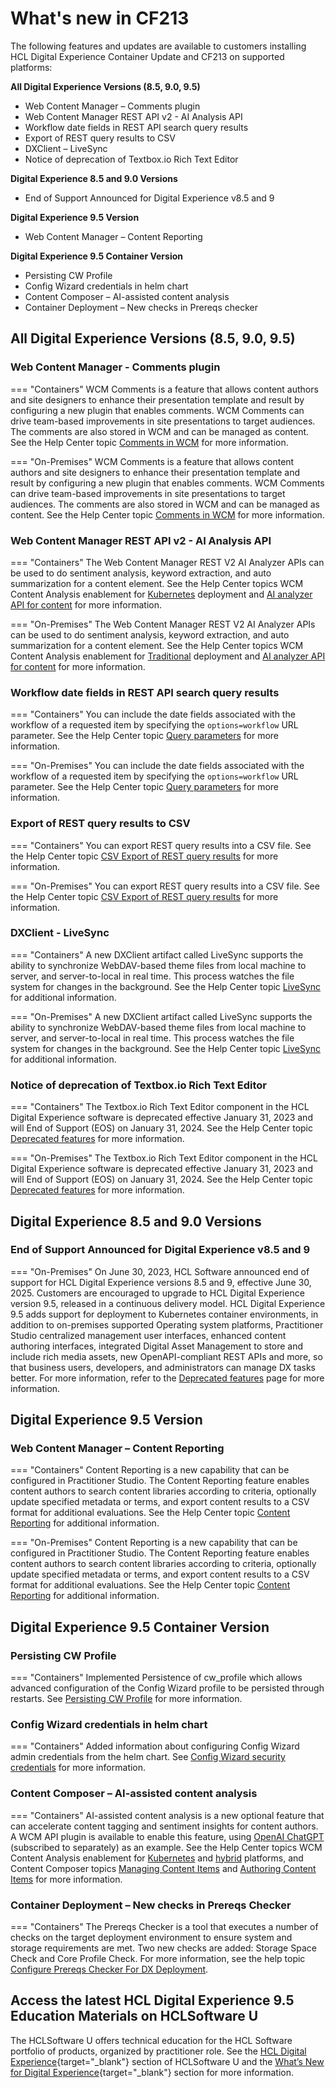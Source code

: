 # What's new in CF213

The following features and updates are available to customers installing HCL Digital Experience Container Update and CF213 on supported platforms:

**All  Digital Experience Versions (8.5, 9.0, 9.5)**

- Web Content Manager – Comments plugin
- Web Content Manager REST API v2 - AI Analysis API
- Workflow date fields in REST API search query results
- Export of REST query results to CSV
- DXClient – LiveSync
- Notice of deprecation of Textbox.io Rich Text Editor

**Digital Experience 8.5 and 9.0 Versions**

- End of Support Announced for Digital Experience v8.5 and 9

**Digital Experience 9.5 Version**

- Web Content Manager – Content Reporting

**Digital Experience 9.5 Container Version**

- Persisting CW Profile
- Config Wizard credentials in helm chart
- Content Composer – AI-assisted content analysis
- Container Deployment – New checks in Prereqs checker


## All  Digital Experience Versions (8.5, 9.0, 9.5)

### Web Content Manager - Comments plugin

=== "Containers"
    WCM Comments is a feature that allows content authors and site designers to enhance their presentation template and result by configuring a new plugin that enables comments. WCM Comments can drive team-based improvements in site presentations to target audiences. The comments are also stored in WCM and can be managed as content. See the Help Center topic [Comments in WCM](../../build_sites/create_sites/developing_managing_content/comments_wcm.md) for more information. 

=== "On-Premises"
    WCM Comments is a feature that allows content authors and site designers to enhance their presentation template and result by configuring a new plugin that enables comments. WCM Comments can drive team-based improvements in site presentations to target audiences. The comments are also stored in WCM and can be managed as content. See the Help Center topic [Comments in WCM](../../build_sites/create_sites/developing_managing_content/comments_wcm.md) for more information.


### Web Content Manager REST API v2 - AI Analysis API

=== "Containers"
    The Web Content Manager REST V2 AI Analyzer APIs can be used to do sentiment analysis, keyword extraction, and auto summarization for a content element. See the Help Center topics WCM Content Analysis enablement for [Kubernetes](../../get_started/plan_deployment/container_deployment/wcm_content_ai_analysis.md) deployment and [AI analyzer API for content](../../manage_content/wcm_development/wcm_rest_v2_ai_analysis/index.md) for more information.

=== "On-Premises"
    The Web Content Manager REST V2 AI Analyzer APIs can be used to do sentiment analysis, keyword extraction, and auto summarization for a content element. See the Help Center topics WCM Content Analysis enablement for [Traditional](../../get_started/plan_deployment/traditional_deployment/wcm_env/wcm_ai_analysis.md) deployment and [AI analyzer API for content](../../manage_content/wcm_development/wcm_rest_v2_ai_analysis/index.md) for more information.

### Workflow date fields in REST API search query results

=== "Containers"
    You can include the date fields associated with the workflow of a requested item by specifying the `options=workflow` URL parameter. See the Help Center topic [Query parameters](../../manage_content/wcm_development/wcm_rest/wcm_rest_query/wcm_rest_adhoc.md#adding-workflow-date-fields-and-link-to-the-rest-api-search-query-results) for more information.

=== "On-Premises"
    You can include the date fields associated with the workflow of a requested item by specifying the `options=workflow` URL parameter. See the Help Center topic [Query parameters](../../manage_content/wcm_development/wcm_rest/wcm_rest_query/wcm_rest_adhoc.md#adding-workflow-date-fields-and-link-to-the-rest-api-search-query-results) for more information.

### Export of REST query results to CSV

=== "Containers"
    You can export REST query results into a CSV file. See the Help Center topic [CSV Export of REST query results](../../manage_content/wcm_development/wcm_rest/wcm_rest_query/wcm_rest_csv_export.md) for more information.

=== "On-Premises"
    You can export REST query results into a CSV file. See the Help Center topic [CSV Export of REST query results](../../manage_content/wcm_development/wcm_rest/wcm_rest_query/wcm_rest_csv_export.md) for more information.

### DXClient - LiveSync

=== "Containers"
    A new DXClient artifact called LiveSync supports the ability to synchronize WebDAV-based theme files from local machine to server, and server-to-local in real time. This process watches the file system for changes in the background. See the Help Center topic [LiveSync](../../extend_dx/development_tools/dxclient/dxclient_artifact_types/livesync.md) for additional information.

=== "On-Premises"
    A new DXClient artifact called LiveSync supports the ability to synchronize WebDAV-based theme files from local machine to server, and server-to-local in real time. This process watches the file system for changes in the background. See the Help Center topic [LiveSync](../../extend_dx/development_tools/dxclient/dxclient_artifact_types/livesync.md) for additional information.

### Notice of deprecation of Textbox.io Rich Text Editor

=== "Containers"
    The Textbox.io Rich Text Editor component in the HCL Digital Experience software is deprecated effective January 31, 2023 and will End of Support (EOS) on January 31, 2024. See the Help Center topic [Deprecated features](../deprecated_features.md) for more information.

=== "On-Premises"
    The Textbox.io Rich Text Editor component in the HCL Digital Experience software is deprecated effective January 31, 2023 and will End of Support (EOS) on January 31, 2024. See the Help Center topic [Deprecated features](../deprecated_features.md) for more information.

## Digital Experience 8.5 and 9.0 Versions

### End of Support Announced for Digital Experience v8.5 and 9

=== "On-Premises"
    On June 30, 2023, HCL Software announced end of support for HCL Digital Experience versions 8.5 and 9, effective June 30, 2025. Customers are encouraged to upgrade to HCL Digital Experience version 9.5, released in a continuous delivery model. HCL Digital Experience 9.5 adds support for deployment to Kubernetes container environments, in addition to on-premises supported Operating system platforms, Practitioner Studio centralized management user interfaces, enhanced content authoring interfaces, integrated Digital Asset Management to store and include rich media assets, new OpenAPI-compliant REST APIs and more, so that business users, developers, and administrators can manage DX tasks better. For more information, refer to the [Deprecated features](../deprecated_features.md) page for more information.

## Digital Experience 9.5 Version

### Web Content Manager – Content Reporting

=== "Containers"
    Content Reporting is a new capability that can be configured in Practitioner Studio. The Content Reporting feature enables content authors to search content libraries according to criteria, optionally update specified metadata or terms, and export content results to a CSV format for additional evaluations. See the Help Center topic [Content Reporting](../../manage_content/wcm_authoring/content_reporting/index.md) for additional information.


=== "On-Premises"
    Content Reporting is a new capability that can be configured in Practitioner Studio. The Content Reporting feature enables content authors to search content libraries according to criteria, optionally update specified metadata or terms, and export content results to a CSV format for additional evaluations. See the Help Center topic [Content Reporting](../../manage_content/wcm_authoring/content_reporting/index.md) for additional information.

## Digital Experience 9.5 Container Version

### Persisting CW Profile

=== "Containers"
    Implemented Persistence of cw_profile which allows advanced configuration of the Config Wizard profile to be persisted through restarts. See [Persisting CW Profile](../../deployment/manage/portal_admin_tools/cfg_wizard/configuration/persist_cw_profile.md) for more information.


### Config Wizard credentials in helm chart

=== "Containers"
    Added information about configuring Config Wizard admin credentials from the helm chart. See [Config Wizard security credentials](../../deployment/install/container/helm_deployment/preparation/optional_tasks/optional_configure_credentials.md#config-wizard-security-credentials) for more information.

### Content Composer – AI-assisted content analysis

=== "Containers"
    AI-assisted content analysis is a new optional feature that can accelerate content tagging and sentiment insights for content authors. A WCM API plugin is available to enable this feature, using [OpenAI ChatGPT](https://openai.com/blog/chatgpt) (subscribed to separately) as an example. See the Help Center topics WCM Content Analysis enablement for [Kubernetes](../../get_started/plan_deployment/container_deployment/wcm_content_ai_analysis.md) and [hybrid](../../get_started/plan_deployment/traditional_deployment/wcm_env/wcm_ai_analysis.md) platforms, and Content Composer topics [Managing Content Items](../../manage_content/index.md) and [Authoring Content Items](../../manage_content/wcm_authoring/content_composer/usage/author_and_manage_content_items/author_content_items.md#creating-new-content-and-getting-ai-assisted-sentiment-analysis-of-text-elements) for more information.

### Container Deployment – New checks in Prereqs Checker 

=== "Containers"
    The Prereqs Checker is a tool that executes a number of checks on the target deployment environment to ensure system and storage requirements are met. Two new checks are added: Storage Space Check and Core Profile Check. For more information, see the help topic [Configure Prereqs Checker For DX Deployment](../../deployment/install/container/helm_deployment/preparation/optional_tasks/optional-core-prereqs-checker.md#checks-implemented-in-prereqs-checker).


## Access the latest HCL Digital Experience 9.5 Education Materials on HCLSoftware U

The HCLSoftware U offers technical education for the HCL Software portfolio of products, organized by practitioner role. See the [HCL Digital Experience](https://hclsoftwareu.hcltechsw.com/hcl-dx){target="_blank"} section of HCLSoftware U and the [What’s New for Digital Experience](https://hclsoftwareu.hcltechsw.com/courses?search=eyJjYXQiOiI1NSIsInRpdGxlIjoiIiwiZmlsdGVyIjoiIn0=){target="_blank"} section for more information.
